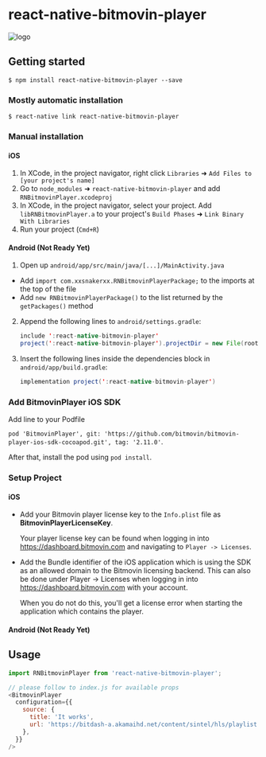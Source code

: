 
# react-native-bitmovin-player

![logo](https://theme.zdassets.com/theme_assets/2003534/6f68a0e835ddfda9be0302986dc3b37e44f7d3c5.png)

## Getting started

`$ npm install react-native-bitmovin-player --save`

### Mostly automatic installation

`$ react-native link react-native-bitmovin-player`

### Manual installation

#### iOS

1. In XCode, in the project navigator, right click `Libraries` ➜ `Add Files to [your project's name]`
2. Go to `node_modules` ➜ `react-native-bitmovin-player` and add `RNBitmovinPlayer.xcodeproj`
3. In XCode, in the project navigator, select your project. Add `libRNBitmovinPlayer.a` to your project's `Build Phases` ➜ `Link Binary With Libraries`
4. Run your project (`Cmd+R`)

#### Android (Not Ready Yet)

1. Open up `android/app/src/main/java/[...]/MainActivity.java`
  - Add `import com.xxsnakerxx.RNBitmovinPlayerPackage;` to the imports at the top of the file
  - Add `new RNBitmovinPlayerPackage()` to the list returned by the `getPackages()` method
2. Append the following lines to `android/settings.gradle`:
   ```java
   include ':react-native-bitmovin-player'
   project(':react-native-bitmovin-player').projectDir = new File(rootProject.projectDir, 	'../node_modules/react-native-bitmovin-player/android')
   ```
3. Insert the following lines inside the dependencies block in `android/app/build.gradle`:
   ```java
   implementation project(':react-native-bitmovin-player')
   ```

### Add BitmovinPlayer iOS SDK

Add line to your Podfile

`pod 'BitmovinPlayer', git: 'https://github.com/bitmovin/bitmovin-player-ios-sdk-cocoapod.git', tag: '2.11.0'`.

After that, install the pod using `pod install`.

### Setup Project

#### iOS

- Add your Bitmovin player license key to the `Info.plist` file as __BitmovinPlayerLicenseKey__.

  Your player license key can be found when logging in into https://dashboard.bitmovin.com and navigating to `Player -> Licenses`.

- Add the Bundle identifier of the iOS application which is using the SDK as an allowed domain to the Bitmovin licensing backend. This can also be done under Player -> Licenses when logging in into https://dashboard.bitmovin.com with your account.

  When you do not do this, you'll get a license error when starting the application which contains the player.

#### Android (Not Ready Yet)

## Usage
```javascript
import RNBitmovinPlayer from 'react-native-bitmovin-player';

// please follow to index.js for available props
<BitmovinPlayer
  configuration={{
    source: {
      title: 'It works',
      url: 'https://bitdash-a.akamaihd.net/content/sintel/hls/playlist.m3u8',
    },
  }}
/>
```
